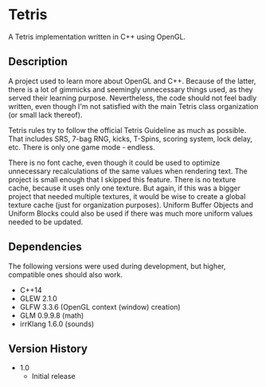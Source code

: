 # Tetris
A Tetris implementation written in C++ using OpenGL.

## Description
A project used to learn more about OpenGL and C++. Because of the latter, there is a lot of gimmicks and seemingly unnecessary things used, as they served their learning purpose. Nevertheless, the code should not feel badly written, even though I'm not satisfied with the main Tetris class organization (or small lack thereof).

Tetris rules try to follow the official Tetris Guideline as much as possible. That includes SRS, 7-bag RNG, kicks, T-Spins, scoring system, lock delay, etc. There is only one game mode - endless.

There is no font cache, even though it could be used to optimize unnecessary recalculations of the same values when rendering text. The project is small enough that I skipped this feature.
There is no texture cache, because it uses only one texture. But again, if this was a bigger project that needed multiple textures, it would be wise to create a global texture cache (just for organization purposes).
Uniform Buffer Objects and Uniform Blocks could also be used if there was much more uniform values needed to be updated.

## Dependencies
The following versions were used during development, but higher, compatible ones should also work. 
* C++14
* GLEW 2.1.0
* GLFW 3.3.6 (OpenGL context (window) creation)
* GLM 0.9.9.8 (math)
* irrKlang 1.6.0 (sounds)

## Version History
* 1.0
    * Initial release
